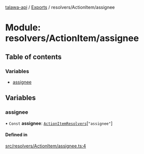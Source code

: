 [talawa-api](../README.md) / [Exports](../modules.md) / resolvers/ActionItem/assignee

# Module: resolvers/ActionItem/assignee

## Table of contents

### Variables

- [assignee](resolvers_ActionItem_assignee.md#assignee)

## Variables

### assignee

• `Const` **assignee**: [`ActionItemResolvers`](types_generatedGraphQLTypes.md#actionitemresolvers)[``"assignee"``]

#### Defined in

[src/resolvers/ActionItem/assignee.ts:4](https://github.com/PalisadoesFoundation/talawa-api/blob/4c7d3ea/src/resolvers/ActionItem/assignee.ts#L4)
